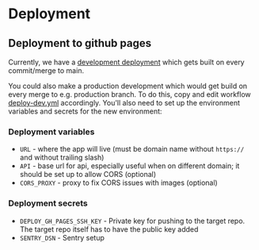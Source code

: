 # Deployment

## Deployment to github pages

Currently, we have a [development deployment](https://github.com/hnuti-brontosaurus/bis-frontend-build-dev) which gets built on every commit/merge to main.

You could also make a production development which would get build on every merge to e.g. production branch. To do this, copy and edit workflow [deploy-dev.yml](../.github/workflows/deploy-dev.yml) accordingly. You'll also need to set up the environment variables and secrets for the new environment:

### Deployment variables

- `URL` - where the app will live (must be domain name without `https://` and without trailing slash)
- `API` - base url for api, especially useful when on different domain; it should be set up to allow CORS (optional)
- `CORS_PROXY` - proxy to fix CORS issues with images (optional)

### Deployment secrets

- `DEPLOY_GH_PAGES_SSH_KEY` - Private key for pushing to the target repo. The target repo itself has to have the public key added
- `SENTRY_DSN` - Sentry setup
